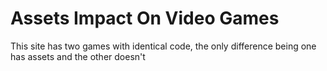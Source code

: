 Assets Impact On Video Games
============================
This site has two games with identical code, the only difference being one has assets and the other doesn't
